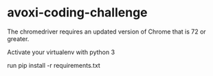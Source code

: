 # avoxi-coding-challenge
The chromedriver requires an updated version of Chrome that is 72 or greater.


Activate your virtualenv with python 3


run pip install -r requirements.txt
